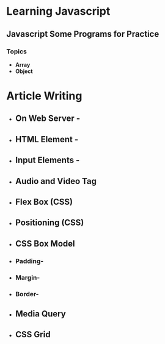 # Learning Javascript
## Javascript Some Programs for Practice
### Topics
- **Array**
- **Object**

# Article Writing
- ## On Web Server -
- ## HTML Element -
- ## Input Elements -
- ## Audio and Video Tag
- ## Flex Box (CSS)
- ## Positioning (CSS)
- ## CSS Box Model 
- ### Padding-
- ### Margin-
- ### Border-
- ## Media Query 
- ## CSS Grid

